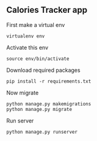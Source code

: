 ## Calories Tracker app
First make a virtual env  
```
virtualenv env
```
Activate this env 
```
source env/bin/activate
```
Download required packages 
```
pip install -r requirements.txt
```
Now migrate  
```
python manage.py makemigrations
python manage.py migrate
```
Run server
```
python manage.py runserver
```
